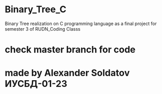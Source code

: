 # Binary_Tree_C
Binary Tree realization on C programming language as a final project for semester 3 of RUDN_Coding Classs
# check master branch for code



# made by Alexander Soldatov ИУСБД-01-23

